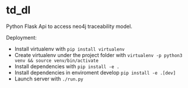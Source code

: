 # td_dl

Python Flask Api to access neo4j traceability model.

Deployment:

  * Install virtualenv with `pip install virtualenv`
  * Create virtualenv under the project folder with `virtualenv -p python3 venv && source venv/bin/activate`
  * Install dependencies with `pip install -e .`
  * Install dependencies in enviroment develop `pip install -e .[dev]`
  * Launch server with `./run.py`
